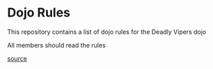 Dojo Rules
==========

This repository contains a list of dojo rules for the Deadly Vipers dojo

All members should read the rules

[source](https://github.com/deadlyvipers)

